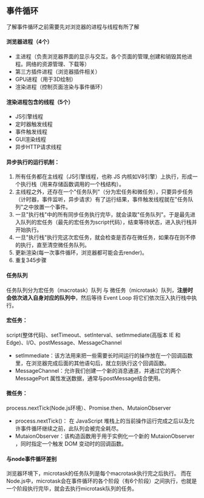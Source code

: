 ## 事件循环				
了解事件循环之前需要先对浏览器的进程与线程有所了解

#### 浏览器进程（4个）
- 主进程（负责浏览器界面的显示与交互。各个页面的管理,创建和销毁其他进程。网络的资源管理、下载等）
- 第三方插件进程（浏览器插件相关）
- GPU进程（用于3D绘制）
- 渲染进程（控制页面渲染与事件循环）

#### 渲染进程包含的线程（5个）
- JS引擎线程
- 定时器触发线程
- 事件触发线程
- GUI渲染线程
- 异步HTTP请求线程

#### 异步执行的运行机制：
1. 所有任务都在主线程（JS引擎线程，也称 JS 内核如V8引擎）上执行，形成一个执行栈（用来存储函数调用的一个栈结构）。
2. 主线程之外，还存在一个"任务队列"（分为宏任务和微任务），只要异步任务（计时器，事件监听，异步请求）有了运行结果，事件触发线程就在"任务队列"之中放置一个事件。
3. 一旦"执行栈"中的所有同步任务执行完毕，就会读取"任务队列"。于是最先进入队列的宏任务（最先的宏任务为script代码），结束等待状态，进入执行栈并开始执行。
4. 一旦"执行栈"执行完这次宏任务，就会检查是否存在微任务，如果存在则不停的执行，直至清空微任务队列。
5. 更新渲染(每一次事件循环，浏览器都可能会去render)。
6. 重复345步骤

#### 任务队列
任务队列分为宏任务（macrotask）队列 与 微任务（microtask）队列，**注册时会依次进入自身对应的队列中**，然后等待 Event Loop 将它们依次压入执行栈中执行。

#### 宏任务：
script(整体代码)、setTimeout、setInterval、setImmediate(高版本 IE 和 Edge)、I/O、postMessage、MessageChannel

- setImmediate：该方法用来把一些需要长时间运行的操作放在一个回调函数里，在浏览器完成后面的其他语句后，就立刻执行这个回调函数。
- MessageChannel：允许我们创建一个新的消息通道，并通过它的两个MessagePort 属性发送数据，通常与postMessage结合使用。


#### 微任务：
process.nextTick(Node.js环境）、Promise.then、MutaionObserver

- process.nextTick()： 在 JavaScript 堆栈上的当前操作运行完成之后以及允许事件循环继续之前，此队列会被完全耗尽。
- MutaionObserver：该构造函数用于用于实例化一个新的 MutaionObserver ，同时指定一个触发 DOM 变动时的回调函数。

#### 与node事件循环差别
浏览器环境下，microtask的任务队列是每个macrotask执行完之后执行。
而在Node.js中，microtask会在事件循环的各个阶段（有6个阶段）之间执行，也就是一个阶段执行完毕，就会去执行microtask队列的任务。
